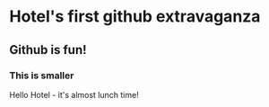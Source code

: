 # Hotel's first github extravaganza

## Github is fun!

### This is smaller

Hello Hotel - it's almost lunch time!